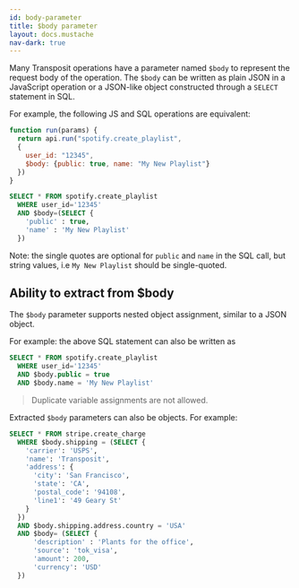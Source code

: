 ```yaml
---
id: body-parameter
title: $body parameter
layout: docs.mustache
nav-dark: true
---
```


Many Transposit operations have a parameter named `$body` to represent the request body of the operation. The `$body` can be written as plain JSON in a JavaScript operation or a JSON-like object constructed through a `SELECT` statement in SQL.

For example, the following JS and SQL operations are equivalent:

```javascript
function run(params) {
  return api.run("spotify.create_playlist", 
  { 
    user_id: "12345", 
    $body: {public: true, name: "My New Playlist"}
  })
}
```

```sql
SELECT * FROM spotify.create_playlist
  WHERE user_id='12345'
  AND $body=(SELECT {
    'public' : true,
    'name' : 'My New Playlist'
  })
```

Note: the single quotes are optional for `public` and `name` in the SQL call, but string values, i.e `My New Playlist` should be single-quoted.

## Ability to extract from $body

The `$body` parameter supports nested object assignment, similar to a JSON object.

For example: the above SQL statement can also be written as

```sql
SELECT * FROM spotify.create_playlist
  WHERE user_id='12345'
  AND $body.public = true
  AND $body.name = 'My New Playlist'
``` 

> Duplicate variable assignments are not allowed.

Extracted `$body` parameters can also be objects. For example: 

```sql
SELECT * FROM stripe.create_charge
  WHERE $body.shipping = (SELECT {
    'carrier': 'USPS',
    'name': 'Transposit',
    'address': {
      'city': 'San Francisco',
      'state': 'CA',
      'postal_code': '94108',
      'line1': '49 Geary St'
    }
  })
  AND $body.shipping.address.country = 'USA'
  AND $body= (SELECT {
      'description' : 'Plants for the office',
      'source': 'tok_visa',
      'amount': 200,
      'currency': 'USD'
  })
```
